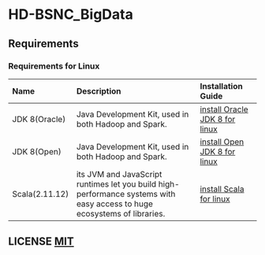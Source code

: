 # HD-BSNC_BigData

## Requirements

### Requirements for Linux

| Name | Description | Installation Guide |
| :-- | :-- | :-- |
| JDK 8(Oracle) | Java Development Kit, used in both Hadoop and Spark. | [install Oracle JDK 8 for linux](https://docs.oracle.com/javase/8/docs/technotes/guides/install/linux_jdk.html) |
| JDK 8(Open) | Java Development Kit, used in both Hadoop and Spark. | [install Open JDK 8 for linux](https://openjdk.java.net/install/index.html) |
| Scala(2.11.12) | its JVM and JavaScript runtimes let you build high-performance systems with easy access to huge ecosystems of libraries. | [install Scala for linux](https://github.com/scala/scala/releases/tag/v2.11.12) |









## LICENSE [MIT](LICENSE)